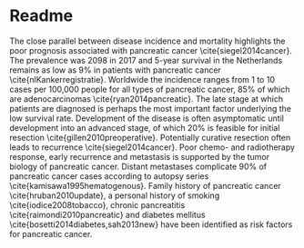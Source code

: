 # Readme

The close parallel between disease incidence and mortality highlights the poor prognosis associated with pancreatic cancer \cite{siegel2014cancer}. The prevalence was 2098 in 2017 and 5-year survival in the Netherlands remains as low as 9\% in patients with pancreatic cancer \cite{nlKankerregistratie}. Worldwide the incidence ranges from 1 to 10 cases per 100,000 people for all types of pancreatic cancer, 85\% of which are adenocarcinomas \cite{ryan2014pancreatic}. The late stage at which patients are diagnosed is perhaps the most important factor underlying the low survival rate. Development of the disease is often asymptomatic until development into an advanced stage, of which 20\% is feasible for initial resection \cite{gillen2010preoperative}. Potentially curative resection often leads to recurrence \cite{siegel2014cancer}. Poor chemo- and radiotherapy response, early recurrence and metastasis is supported by the tumor biology of pancreatic cancer. Distant metastases complicate 90\% of pancreatic cancer cases according to autopsy series \cite{kamisawa1995hematogenous}. Family history of pancreatic cancer \cite{hruban2010update}, a personal history of smoking \cite{iodice2008tobacco}, chronic pancreatitis \cite{raimondi2010pancreatic} and diabetes mellitus \cite{bosetti2014diabetes,sah2013new} have been identified as risk factors for pancreatic cancer.
